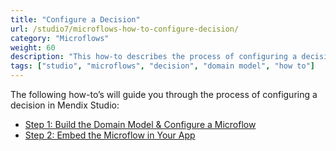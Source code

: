 ```yaml
---
title: "Configure a Decision"
url: /studio7/microflows-how-to-configure-decision/
category: "Microflows"
weight: 60
description: "This how-to describes the process of configuring a decision in Mendix Studio."
tags: ["studio", "microflows", "decision", "domain model", "how to"]
---
```


The following how-to’s will guide you through the process of configuring a decision in Mendix Studio:

* [Step 1: Build the Domain Model & Configure a Microflow](/studio7/microflows-how-to-configure-decision-p1/)
* [Step 2: Embed the Microflow in Your App](/studio7/microflows-how-to-configure-decision-p2/)

